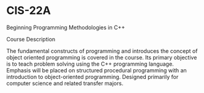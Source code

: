 # CIS-22A
Beginning Programming Methodologies in C++

Course Description

The fundamental constructs of programming and introduces the concept of object oriented programming is covered in the course. 
Its primary objective is to teach problem solving using the C++ programming language. 
Emphasis will be placed on structured procedural programming with an introduction to object-oriented programming. 
Designed primarily for computer science and related transfer majors.
